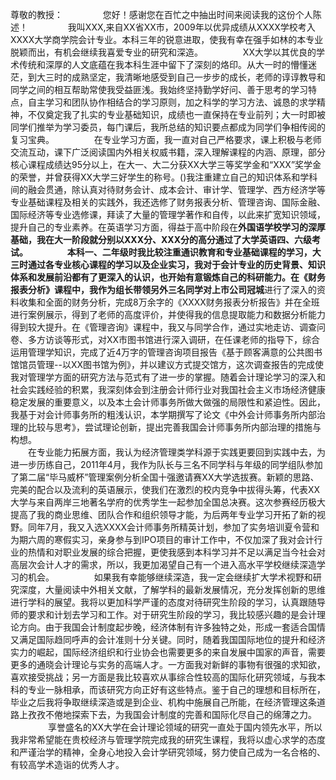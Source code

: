 尊敬的教授： 
　　 
　　您好！感谢您在百忙之中抽出时间来阅读我的这份个人陈述！ 
　　 
　　我叫XXX,来自XX省XX市，2009年以优异成绩从XXXX学校考入XXXX大学商学院会计专业。本科三年的锐意进取，使我有幸在强手如林的本专业脱颖而出，有机会继续我喜爱专业的研究和深造。 
　　 
　　XX大学以其优良的学术传统和深厚的人文底蕴在我本科生涯中留下了深刻的烙印。从大一时的懵懂迷茫，到大三时的成熟坚定，我清晰地感受到自己一步步的成长，老师的谆谆教导和同学之间的相互帮助常使我受益匪浅。我始终坚持勤学好问、善于思考的学习特点，自主学习和团队协作相结合的学习原则，加之科学的学习方法、诚恳的求学精神，不仅奠定我了扎实的专业基础知识，成绩也一直保持在专业前列；大一时即被同学们推举为学习委员，每门课后，我所总结的知识要点都成为同学们争相传阅的复习宝典。 
　　 
　　在专业学习方面，我一直对自己严格要求，课上积极与老师交流互动，课下广泛阅读国内外相关权威书籍，深入理解课程的内涵、原理，部分核心课程成绩达95分以上，在大一、大二分获XX大学三等奖学金和“XXX”奖学金的荣誉，并曾获得XX大学三好学生的称号。()我注重建立自己的知识体系和学科间的融会贯通，除认真对待财务会计、成本会计、审计学、管理学、西方经济学等专业基础课程及相关的实践外，我还选修了财务报表分析、管理咨询、国际金融、国际经济等专业选修课，拜读了大量的管理学著作和自传，以此来扩宽知识领域，提升自己的专业素养。在英语学习方面，得益于高中阶段在**外国语学校学习的深厚基础，我在大一阶段就分别以XXX分、XXX分的高分通过了大学英语四、六级考试。 
　　 
　　本科一、二年级时我比较注重通识教育和专业基础课程的学习，大三时通过各专业核心课程的学习以及企业实习，我对于会计专业的历史背景、知识体系和发展前沿都有了更深入的认识，也开始有意锻炼自己的科研能力。在《财务报表分析》课程中，我作为组长带领另外三名同学对上市公司冠城**进行了深入的资料收集和全面的财务分析，完成8万余字的《XXXX财务报表分析报告》并在全班进行案例展示，得到了老师的高度评价，并使得我的信息提取能力和数据分析能力得到较大提升。在《管理咨询》课程中，我又与同学合作，通过实地走访、调查问卷、多方访谈等形式，对XX市图书馆进行深入调研，在任课老师的指导下，综合运用管理学知识，完成了近4万字的管理咨询项目报告《基于顾客满意的公共图书馆馆员管理--以XX图书馆为例》，并以建议方式提交馆方，这次调查报告的完成使我对管理学方面的研究方法与范式有了进一步的掌握。随着会计理论学习的深入和社会实践经验的积累，我深刻体会到注册会计师行业对我国社会主义市场经济健康稳定发展的重要意义，以及本土会计师事务所做大做强的局限性和紧迫性。因此，我基于对会计师事务所的粗浅认识，本学期撰写了论文《中外会计师事务所内部治理的比较与思考》，尝试理论创新，提出完善我国会计师事务所内部治理的措施与构想。  
　　在专业能力拓展方面，我认为经济管理类学科源于实践更要回到实践中去，为进一步历练自己，2011年4月，我作为队长与三名不同学科与年级的同学组队参加了第二届“毕马威杯”管理案例分析全国十强邀请赛XX大学选拔赛。新颖的思路、完美的配合以及流利的英语展示，使我们在激烈的校内竞争中拔得头筹，代表XX大学与来自两岸三地著名学府的优秀学生一起参加全国总决赛。这次参赛经历极大提高了我的商业思维、团队合作和组织领导才能，为后两年专业学习开拓了新的视野。同年7月，我又入选XXXX会计师事务所精英计划，参加了实务培训夏令营和为期六周的寒假实习，亲身参与到IPO项目的审计工作中，不仅加深了我对会计行业的热情和对职业发展的综合把握，更使我感到本科学习并不足以满足当今社会对高层次会计人才的需求，所以，我更加渴望自己有一个进入高水平学校继续深造学习的机会。 
　　 
　　如果我有幸能够继续深造，我一定会继续扩大学术视野和研究深度，大量阅读中外相关文献，了解学科的最新发展情况，充分发挥创新的思维进行学科的展望。我将以更加科学严谨的态度对待研究生阶段的学习，认真跟随导师的要求和计划去学习和工作。对于研究生阶段的学习，我比较感兴趣的是会计理论方向。由于我国会计制度起步晚，经济体制有许多独特之处，形成一套适合国情又满足国际趋同呼声的会计准则十分关键。同时，随着我国国际地位的提升和经济实力的崛起，国际经济组织和行业协会也需要更多的来自发展中国家的声音，需要更多的通晓会计理论与实务的高端人才。一方面我对新鲜的事物有很强的求知欲，喜欢接受挑战；另一方面是我比较喜欢从事综合性较高的国际化研究领域，与我本科的专业一脉相承，而该研究方向正好有这些特点。鉴于自己的理想和目标所在，毕业之后我将争取继续深造或是到企业、机构中施展自己所能，在经济管理这条道路上孜孜不倦地探索下去，为我国会计制度的完善和国际化尽自己的绵薄之力。 
　　 
　　享誉盛名的XX大学在会计理论领域的研究一直处于国内领先水平，所以我非常希望能在贵校经济与管理学院完成我的研究生课程，我将以虚心求学的态度和严谨治学的精神，全身心地投入会计学研究领域，努力使自己成为一名合格的、有较高学术造诣的优秀人才。